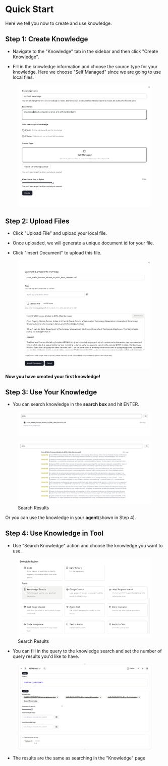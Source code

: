 # Quick Start

Here we tell you now to create and use knowledge.

## Step 1: Create Knowledge

* Navigate to the "Knowledge" tab in the sidebar and then click "Create Knowledge".

* Fill in the knowledge information and choose the source type for your knowledge. Here we choose "Self Managed" since we are going to use local files.

<figure><img src="../images/create-knowledge.png" alt=""></figure>


## Step 2: Upload Files

* Click "Upload File" and upload your local file. 

* Once uploaded, we will generate a unique document id for your file.

* Click "Insert Document" to upload this file.

<figure><img src="../images/upload-file.png" alt=""></figure>

**Now you have created your first knowledge!**

## Step 3: Use Your Knowledge

* You can search knowledge in the **search box** and hit ENTER. 

<figure><img src="../images/use-knowledge-1.png" alt=""></figure>

<figure><img src="../images/use-knowledge-2.png" alt=""><figcaption>Search Results</figcaption></figure>

Or you can use the knowledge in your **agent**(shown in Step 4). 

## Step 4: Use Knowledge in Tool

* Use "Search Knowledge" action and choose the knowledge you want to use.

<figure><img src="../images/use-knowledge-3.png" alt=""><figcaption>Search Results</figcaption></figure>

* You can fill in the query to the knowledge search and set the number of query results you'd like to have.

<figure><img src="../images/use-knowledge-4.png" alt=""></figure>

* The results are the same as searching in the "Knowledge" page





